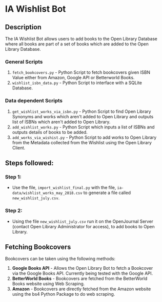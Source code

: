 # IA Wishlist Bot

## Description

The IA Wishlist Bot allows users to add books to the Open Library Database where all books are part of a set of books which are added to the Open Library Database.

### General Scripts

1. `fetch_bookcovers.py` - Python Script to fetch bookcovers given ISBN Value either from Amazon, Google API or Betterworld Books.
2. `wishlist_isbn_data.py` - Python Script to interface with a SQLite Database.

### Data dependent Scripts

1. `get_wishlist_works_via_isbn.py` - Python Script to find Open Library Synonyms and works which aren't added to Open Library and outputs list of ISBNs which aren't added to Open Library.
2. `add_wishlist_works.py` - Python Script which inputs a list of ISBNs and outputs details of books to be added.
3. `add_works_via_wishist.py` - Python Script to add works to Open Library from the Metadata collected from the Wishlist using the Open Library Client.  

## Steps followed:

### Step 1:
* Use the file, `import_wishlist_final.py` with the file, `ia-data/wishlist_works_may_2018.csv` to generate a file called `new_wishlist_july.csv`.

### Step 2:
* Using the file `new_wishlist_july.csv` run it on the OpenJournal Server (contact Open Library Administrator for access), to add books to Open Library.

## Fetching Bookcovers
Bookcovers can be taken using the following methods:
1. **Google Books API** - Allows the Open Library Bot to fetch a Bookcover via the Google Books API. Currently being tested with the Google API.
2. **BetterWorld Books** - Bookcovers are fetched from the BetterWorld Books website using Web Scraping.
3. **Amazon** - Bookcovers are directly fetched from the Amazon website using the bs4 Python Package to do web scraping.
